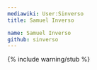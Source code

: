 ```yaml
---
mediawiki: User:Sinverso
title: Samuel Inverso

name: Samuel Inverso
github: sinverso
---
```

{% include warning/stub %}

